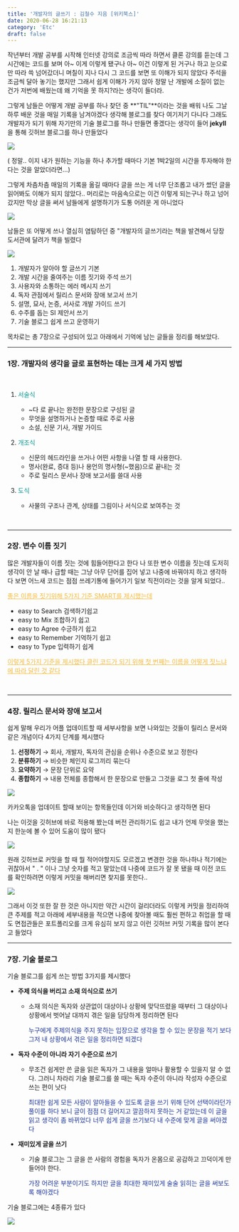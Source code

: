 ```yaml
---
title: '개발자의 글쓰기 : 김철수 지음 [위키북스]'
date: 2020-06-28 16:21:13
category: 'Etc'
draft: false
---
```


작년부터 개발 공부를 시작해 인터넷 강의로 조금씩 따라 하면서 클론 강의를 듣는데 그 시간에는 코드를 보며 아~ 이게 이렇게 됐구나 아~ 이건 이렇게 된 거구나 하고 눈으로만 따라 쓱 넘어갔더니 며칠이 지나 다시 그 코드를 보면 또 이해가 되지 않았다 주석을 조금씩 달아 놓기는 했지만 그래서 쉽게 이해가 가지 않아 정말 난 개발에 소질이 없는 건가 저번에 배웠는데 왜 기억을 못 하지?라는 생각이 들더라.

그렇게 남들은 어떻게 개발 공부를 하나 찾던 중 **"TIL"**이라는 것을 배워 나도 그날 하루 배운 것을 매일 기록을 남겨야겠다 생각해 블로그를 찾다 여기저기 다니다 그래도 개발자가 되기 위해 자기만의 기술 블로그를 하나 만들면 좋겠다는 생각이 들어 **jekyll**을 통해 깃허브 블로그를 하나 만들었다

![](https://jjalbot.com/media/2016/10/SyBR8aUR/20160813_57ae979e662a1.jpg)

( 정말.. 이지 내가 원하는 기능을 하나 추가할 때마다 기본 1박2일의 시간을 투자해야 한다는 것을 알았더라면...)

그렇게 차츰차츰 매일의 기록을 옮길 때마다 글을 쓰는 게 너무 단조롭고 내가 썼던 글을 읽어봐도 이해가 되지 않았다.. 머리로는 마음속으로는 이건 이렇게 되는구나 하고 넘어갔지만 막상 글을 써서 남들에게 설명하기가 도통 어려운 게 아니었다

![](https://encrypted-tbn0.gstatic.com/images?q=tbn%3AANd9GcTBkSlO2wS6IbOk9bitdWdFNfjzLy73SGVqnQ&usqp=CAU)

남들은 또 어떻게 쓰나 열심히 염탐하던 중 "개발자의 글쓰기라는 책을 발견해서 당장 도서관에 달려가 책을 빌렸다

![](./images/book.jpeg)

1. 개발자가 알아야 할 글쓰기 기본
2. 개발 시간을 줄여주는 이름 짓기와 주석 쓰기
3. 사용자와 소통하는 에러 메시지 쓰기
4. 독자 관점에서 릴리스 문서와 장애 보고서 쓰기
5. 설명, 묘사, 논증, 서사로 개발 가이드 쓰기
6. 수주를 돕는 SI 제안서 쓰기
7. 기술 블로그 쉽게 쓰고 운영하기

목차로는 총 7장으로 구성되어 있고 아래에서 기억에 남는 글들을 정리를 해보았다.

---

### 1장. 개발자의 생각을 글로 표현하는 데는 크게 세 가지 방법

<br>

1. <span style="color: #079992">서술식</span>
   - ~다 로 끝나는 완전한 문장으로 구성된 글
   - 무엇을 설명하거나 논증할 때로 주로 사용
   - 소설, 신문 기사, 개발 가이드
2. <span style="color: #079992">개조식</span>

   - 신문의 헤드라인을 쓰거나 어떤 사항을 나열 할 때 사용한다.
   - 명사(완료, 증대 등)나 용언의 명사형(~했음)으로 끝내는 것
   - 주로 릴리스 문서나 장애 보고서를 쓸대 사용

3. <span style="color: #079992">도식</span>
   - 사물의 구조나 관계, 상태를 그림이나 서식으로 보여주는 것

<br>

---

### 2장. 변수 이름 짓기

많은 개발자들이 이름 짓는 것에 힘들어한다고 한다 나 또한 변수 이름을 짓는데 도저히 생각이 안 날 때나 급할 때는 그냥 아무 단어를 집어 넣고 나중에 바꿔야지 하고 생각하다 보면 어느새 코드는 점점 쓰레기통에 들어가기 일보 직전이라는 것을 알게 되었다..

<span style="color: #f6b93b"><u>좋은 이름을 짓기위해 5가지 기준 SMART를 제시했는데</u></span>

- easy to Search 검색하기쉽고
- easy to Mix 조합하기 쉽고
- easy to Agree 수긍하기 쉽고
- easy to Remember 기억하기 쉽고
- easy to Type 입력하기 쉽게

<span style="color: #f6b93b"><u>이렇게 5가지 기준을 제시했다 클린 코드가 되기 위해 첫 번째는 이름을 어떻게 짓느냐에 따라 달린 것 같다</u></span>

<br>

---

### 4장. 릴리스 문서와 장애 보고서

쉽게 말해 우리가 어플 업데이트할 때 세부사항을 보면 나와있는 것들이 릴리스 문서와 같은 개념이다 4가지 단계를 제시했다

1. **선정하기** → 회사, 개발자, 독자의 관심을 순위나 수준으로 보고 정한다
2. **분류하기** → 비슷한 체인지 로그끼리 묶는다
3. **요약하기** → 문장 단위로 요약
4. **종합하기** → 내용 전체를 종합해서 한 문장으로 만들고 그것을 로그 첫 줄에 작성

![](./images/book_update.jpeg)

카카오톡을 업데이트 할때 보이는 항목들인데 이거와 비슷하다고 생각하면 된다

나는 이것을 깃허브에 바로 적용해 봤는데 버전 관리하기도 쉽고 내가 언제 무엇을 했는지 한눈에 볼 수 있어 도움이 많이 됐다

![](./images/github_before.png)

원래 깃허브로 커밋을 할 때 뭘 적어야할지도 모르겠고 변경한 것을 하나하나 적기에는 귀찮아서 " . " 이나 그냥 숫자를 적고 말았는데 나중에 코드가 잘 못 됐을 때 이전 코드를 확인하려면 이렇게 커밋을 해버리면 찾지를 못한다..

![](./images/girhub_after.png)

그래서 이것 또한 잘 한 것은 아니지만 약간 시간이 걸리더라도 이렇게 커밋을 정리하여 큰 주제를 적고 아래에 세부내용을 적으면 나중에 찾아볼 때도 훨씬 편하고 취업을 할 때도 면접관들은 포트폴리오를 크게 유심히 보지 않고 이런 깃허브 커밋 기록을 많이 본다고 들었다

---

### 7장. 기술 블로그

기술 블로그를 쉽게 쓰는 방법 3가지를 제시했다

- **주제 의식을 버리고 소재 의식으로 쓰기**

  - 소재 의식은 독자와 상관없이 대상이나 상황에 맞닥뜨렸을 때부터 그 대상이나 상황에서 벗어날 대까지 겪은 일을 담당하게 정리하면 된다

    <span style="color: #1e3799">누구에게 주제의식을 주지 못하는 입장으로 생각을 할 수 있는 문장을 적기 보다 그저 내 상황에서 겪은 일을 정리하면 되겠다</span>

- **독자 수준이 아니라 자기 수준으로 쓰기**

  - 무조건 쉽게만 쓴 글을 읽은 독자가 그 내용을 얼마나 활용할 수 있을지 알 수 없다. 그러니 차라리 기술 블로그를 쓸 때는 독자 수준이 아니라 작성자 수준으로 쓰는 편이 낫다

    <span style="color: #1e3799">최대한 쉽게 모든 사람이 알아들을 수 있도록 글을 쓰기 위해 단어 선택이라던가 풀이를 하다 보니 글이 점점 더 길어지고 깔끔하지 못하는 거 같았는데 이 글을 읽고 생각이 좀 바뀌었다 너무 쉽게 글을 쓰기보다 내 수준에 맞게 글을 써야겠다</span>

- **재미있게 글을 쓰기**

  - 기술 블로그는 그 글을 쓴 사람의 경험을 독자가 온몸으로 공감하고 끄덕이게 만들어야 한다.

    <span style="color: #1e3799">가장 어려운 부분이기도 하지만 글을 최대한 재미있게 술술 읽히는 글을 써보도록 해야겠다</span>

기술 블로그에는 4종류가 있다

![](./images/github_blog.png)
